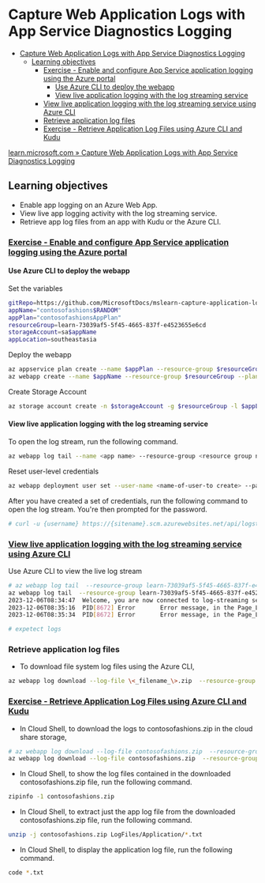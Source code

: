 # Capture Web Application Logs with App Service Diagnostics Logging

- [Capture Web Application Logs with App Service Diagnostics Logging](#capture-web-application-logs-with-app-service-diagnostics-logging)
  - [Learning objectives](#learning-objectives)
    - [Exercise - Enable and configure App Service application logging using the Azure portal](#exercise---enable-and-configure-app-service-application-logging-using-the-azure-portal)
      - [Use Azure CLI to deploy the webapp](#use-azure-cli-to-deploy-the-webapp)
      - [View live application logging with the log streaming service](#view-live-application-logging-with-the-log-streaming-service)
    - [View live application logging with the log streaming service using Azure CLI](#view-live-application-logging-with-the-log-streaming-service-using-azure-cli)
    - [Retrieve application log files](#retrieve-application-log-files)
    - [Exercise - Retrieve Application Log Files using Azure CLI and Kudu](#exercise---retrieve-application-log-files-using-azure-cli-and-kudu)

[learn.microsoft.com » Capture Web Application Logs with App Service Diagnostics Logging](https://learn.microsoft.com/en-us/training/modules/capture-application-logs-app-service/)

## Learning objectives

- Enable app logging on an Azure Web App.
- View live app logging activity with the log streaming service.
- Retrieve app log files from an app with Kudu or the Azure CLI.

### [Exercise - Enable and configure App Service application logging using the Azure portal](https://learn.microsoft.com/en-us/training/modules/capture-application-logs-app-service/3-enable-and-configure-app-service-application-logging-using-the-azure-portal)

#### Use Azure CLI to deploy the webapp

Set the variables

```bash
gitRepo=https://github.com/MicrosoftDocs/mslearn-capture-application-logs-app-service
appName="contosofashions$RANDOM"
appPlan="contosofashionsAppPlan"
resourceGroup=learn-73039af5-5f45-4665-837f-e4523655e6cd
storageAccount=sa$appName
appLocation=southeastasia
```

Deploy the webapp

```bash
az appservice plan create --name $appPlan --resource-group $resourceGroup --location $appLocation --sku FREE
az webapp create --name $appName --resource-group $resourceGroup --plan $appPlan --deployment-source-url $gitRepo
```

Create Storage Account

```bash
az storage account create -n $storageAccount -g $resourceGroup -l $appLocation --sku Standard_LRS
```

#### View live application logging with the log streaming service

To open the log stream, run the following command.

```bash
az webapp log tail --name <app name> --resource-group <resource group name>
```

Reset user-level credentials

```bash
az webapp deployment user set --user-name <name-of-user-to create> --password <new-password>
```

After you have created a set of credentials, run the following command to open the log stream. You're then prompted for the password.

```bash
# curl -u {username} https://{sitename}.scm.azurewebsites.net/api/logstream
```

### [View live application logging with the log streaming service using Azure CLI](https://learn.microsoft.com/en-us/training/modules/capture-application-logs-app-service/5-view-live-application-logging-activity-with-the-log-streaming-service-using-azure-cli)

Use Azure CLI to view the live log stream

```bash
# az webapp log tail  --resource-group learn-73039af5-5f45-4665-837f-e4523655e6cd --name contosofashions<NNNNNN>
az webapp log tail  --resource-group learn-73039af5-5f45-4665-837f-e4523655e6cd --name contosofashions10908
2023-12-06T08:34:47  Welcome, you are now connected to log-streaming service. The default timeout is 2 hours. Change the timeout with the App Setting SCM_LOGSTREAM_TIMEOUT (in seconds). 
2023-12-06T08:35:16  PID[8672] Error       Error message, in the Page_Load method for About.aspx
2023-12-06T08:35:34  PID[8672] Error       Error message, in the Page_Load method for Default.aspx

# expetect logs
```

### Retrieve application log files

- To download file system log files using the Azure CLI,

```bash
az webapp log download --log-file \<_filename_\>.zip  --resource-group \<_resource group name_\> --name \<_app name_\>
```

### [Exercise - Retrieve Application Log Files using Azure CLI and Kudu](https://learn.microsoft.com/en-us/training/modules/capture-application-logs-app-service/7-retrieve-application-log-files-from-an-application-using-azure-cli-and-kudu)

- In Cloud Shell, to download the logs to contosofashions.zip in the cloud share storage,

```bash
# az webapp log download --log-file contosofashions.zip  --resource-group learn-73039af5-5f45-4665-837f-e4523655e6cd --name contosofashions<your-number>
az webapp log download --log-file contosofashions.zip  --resource-group learn-73039af5-5f45-4665-837f-e4523655e6cd --name contosofashions10908
```

- In Cloud Shell, to show the log files contained in the downloaded contosofashions.zip file, run the following command.

```bash
zipinfo -1 contosofashions.zip
```

- In Cloud Shell, to extract just the app log file from the downloaded contosofashions.zip file, run the following command.

```bash
unzip -j contosofashions.zip LogFiles/Application/*.txt
```

- In Cloud Shell, to display the application log file, run the following command.

```bash
code *.txt
```

